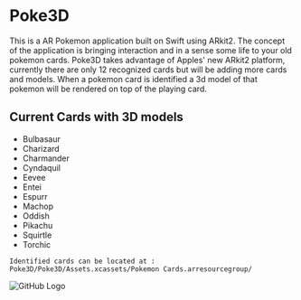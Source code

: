 # Poke3D
This is a AR Pokemon application built on Swift using ARkit2. The concept of the application is bringing interaction and
in a sense some life to your old pokemon cards. Poke3D takes advantage of Apples' new ARkit2 platform, currently there
are only 12 recognized cards but will be adding more cards and models. When a pokemon card is identified a 3d model of that pokemon will be rendered on top of the playing card.

## Current Cards with 3D models

* Bulbasaur
* Charizard
* Charmander
* Cyndaquil
* Eevee
* Entei
* Espurr
* Machop
* Oddish
* Pikachu
* Squirtle
* Torchic

```
Identified cards can be located at : Poke3D/Poke3D/Assets.xcassets/Pokemon Cards.arresourcegroup/
```
![GitHub Logo](http://rigohernandez.me/images/portfolio/Poke3D.PNG)

